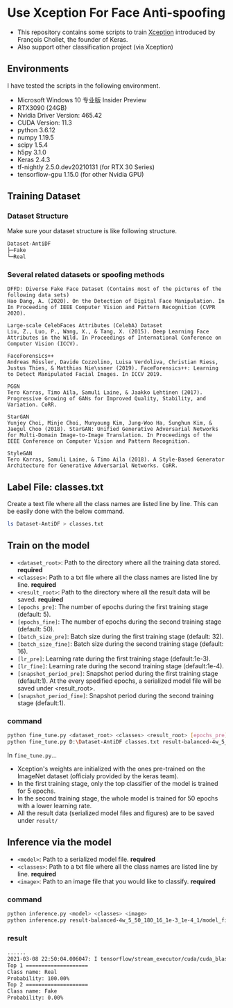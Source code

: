 # Use Xception For Face Anti-spoofing

* This repository contains some scripts to train [Xception](https://arxiv.org/pdf/1610.02357.pdf) introduced by François Chollet, the founder of Keras.
* Also support other classification project (via Xception)

## Environments

I have tested the scripts in the following environment.

* Microsoft Windows 10 专业版 Insider Preview
* RTX3090 (24GB)
* Nvidia Driver Version: 465.42
* CUDA Version: 11.3  
* python 3.6.12
* numpy 1.19.5
* scipy 1.5.4
* h5py 3.1.0
* Keras 2.4.3
* tf-nightly 2.5.0.dev20210131 (for RTX 30 Series)
* tensorflow-gpu 1.15.0 (for other Nvidia GPU)

## Training Dataset

### Dataset Structure

Make sure your dataset structure is like following structure.
```bash
Dataset-AntiDF
├─Fake
└─Real
```

### Several related datasets or spoofing methods

```
DFFD: Diverse Fake Face Dataset (Contains most of the pictures of the following data sets)
Hao Dang, A. (2020). On the Detection of Digital Face Manipulation. In In Proceeding of IEEE Computer Vision and Pattern Recognition (CVPR 2020).

Large-scale CelebFaces Attributes (CelebA) Dataset 
Liu, Z., Luo, P., Wang, X., & Tang, X. (2015). Deep Learning Face Attributes in the Wild. In Proceedings of International Conference on Computer Vision (ICCV).

FaceForensics++
Andreas Rössler, Davide Cozzolino, Luisa Verdoliva, Christian Riess, Justus Thies, & Matthias Nie\ssner (2019). FaceForensics++: Learning to Detect Manipulated Facial Images. In ICCV 2019.

PGGN
Tero Karras, Timo Aila, Samuli Laine, & Jaakko Lehtinen (2017). Progressive Growing of GANs for Improved Quality, Stability, and Variation. CoRR.

StarGAN
Yunjey Choi, Minje Choi, Munyoung Kim, Jung-Woo Ha, Sunghun Kim, & Jaegul Choo (2018). StarGAN: Unified Generative Adversarial Networks for Multi-Domain Image-to-Image Translation. In Proceedings of the IEEE Conference on Computer Vision and Pattern Recognition.

StyleGAN
Tero Karras, Samuli Laine, & Timo Aila (2018). A Style-Based Generator Architecture for Generative Adversarial Networks. CoRR.
```

## Label File: classes.txt

Create a text file where all the class names are listed line by line. This can be easily done with the below command.

```bash
ls Dataset-AntiDF > classes.txt
```

## Train on the model

* `<dataset_root>`: Path to the directory where all the training data stored. **required**
* `<classes>`: Path to a txt file where all the class names are listed line by line. **required**
* `<result_root>`: Path to the directory where all the result data will be saved. **required**
* `[epochs_pre]`: The number of epochs during the first training stage (default: 5).
* `[epochs_fine]`: The number of epochs during the second training stage (default: 50).
* `[batch_size_pre]`: Batch size during the first training stage (default: 32).
* `[batch_size_fine]`: Batch size during the second training stage (default: 16).
* `[lr_pre]`: Learning rate during the first training stage (default:1e-3).
* `[lr_fine]`: Learning rate during the second training stage (default:1e-4).
* `[snapshot_period_pre]`: Snapshot period during the first training stage (default:1). At the every spedified epochs, a serialized model file will be saved under <result_root>.
* `[snapshot_period_fine]`: Snapshot period during the second training stage (default:1).

### command

```bash
python fine_tune.py <dataset_root> <classes> <result_root> [epochs_pre] [epochs_fine] [batch_size_pre] [batch_size_fine] [lr_pre] [lr_fine] [snapshot_period_pre] [snapshot_period_fine]
python fine_tune.py D:\Dataset-AntiDF classes.txt result-balanced-4w_5_50_180_16_1e-3_1e-4_2/ --epochs_pre 5 --epochs_fine 50 --batch_size_pre 180 --batch_size_fine 16 --lr_pre 1e-3 --lr_fine 1e-4
```

In `fine_tune.py`...  

* Xception's weights are initialized with the ones pre-trained on the ImageNet dataset (officialy provided by the keras team).
* In the first training stage, only the top classifier of the model is trained for 5 epochs.
* In the second training stage, the whole model is trained for 50 epochs with a lower learning rate.
* All the result data (serialized model files and figures) are to be saved under `result/`


## Inference via the model

* `<model>`: Path to a serialized model file. **required**
* `<classes>`: Path to a txt file where all the class names are listed line by line. **required**
* `<image>`: Path to an image file that you would like to classify. **required**

### command

```bash
python inference.py <model> <classes> <image>
python inference.py result-balanced-4w_5_50_180_16_1e-3_1e-4_1/model_fine_final.h5 classes.txt images/faceapp/F_FAP1_00334-2.png
```
### result

```bash
......
2021-03-08 22:50:04.006047: I tensorflow/stream_executor/cuda/cuda_blas.cc:1838] TensorFloat-32 will be used for the matrix multiplication. This will only be logged once.
Top 1 ====================
Class name: Real
Probability: 100.00%
Top 2 ====================
Class name: Fake
Probability: 0.00%
```

